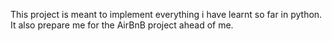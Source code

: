 This project is meant to implement everything i have learnt so far in python.
It also prepare me for the AirBnB project ahead of me.
